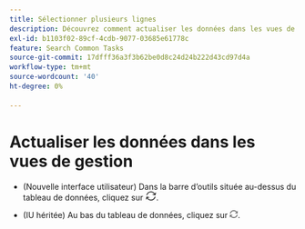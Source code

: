 ```yaml
---
title: Sélectionner plusieurs lignes
description: Découvrez comment actualiser les données dans les vues de gestion de campagne.
exl-id: b1103f02-89cf-4cdb-9077-03685e61778c
feature: Search Common Tasks
source-git-commit: 17dfff36a3f3b62be0d8c24d24b222d43cd97d4a
workflow-type: tm+mt
source-wordcount: '40'
ht-degree: 0%

---
```


# Actualiser les données dans les vues de gestion

* (Nouvelle interface utilisateur) Dans la barre d’outils située au-dessus du tableau de données, cliquez sur ![Actualiser](/help/search-social-commerce/assets/refresh-new.png).

* (IU héritée) Au bas du tableau de données, cliquez sur ![Actualiser](/help/search-social-commerce/assets/refresh.png).
